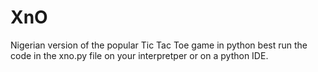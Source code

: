 # XnO
Nigerian version of the popular Tic Tac Toe game in python
best run the code in the xno.py file on your interpretper or on a python IDE.
